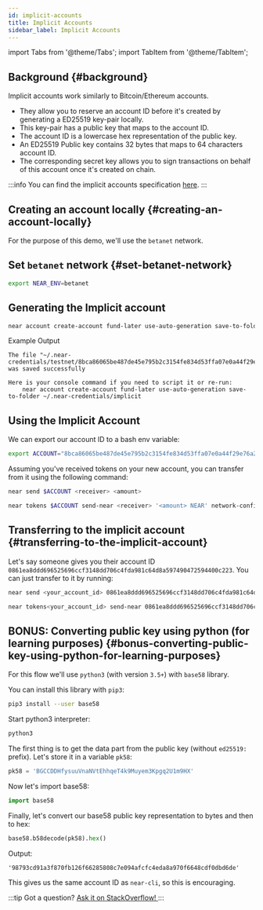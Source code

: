 ```yaml
---
id: implicit-accounts
title: Implicit Accounts
sidebar_label: Implicit Accounts
---
```


import Tabs from '@theme/Tabs';
import TabItem from '@theme/TabItem';

## Background {#background}

Implicit accounts work similarly to Bitcoin/Ethereum accounts.
 - They allow you to reserve an account ID before it's created by generating a ED25519 key-pair locally.
 - This key-pair has a public key that maps to the account ID.
 - The account ID is a lowercase hex representation of the public key.
 - An ED25519 Public key contains 32 bytes that maps to 64 characters account ID.
 - The corresponding secret key allows you to sign transactions on behalf of this account once it's created on chain.

:::info
You can find the implicit accounts specification [here](https://nomicon.io/DataStructures/Account.html#implicit-account-ids).
:::

## Creating an account locally {#creating-an-account-locally}

For the purpose of this demo, we'll use the `betanet` network.

## Set `betanet` network {#set-betanet-network}

```bash
export NEAR_ENV=betanet
```

## Generating the Implicit account

```bash
near account create-account fund-later use-auto-generation save-to-folder ~/.near-credentials/implicit
```

Example Output
```
The file "~/.near-credentials/testnet/8bca86065be487de45e795b2c3154fe834d53ffa07e0a44f29e76a2a5f075df8.json" was saved successfully

Here is your console command if you need to script it or re-run:
    near account create-account fund-later use-auto-generation save-to-folder ~/.near-credentials/implicit
```

## Using the Implicit Account
We can export our account ID to a bash env variable:
```bash
export ACCOUNT="8bca86065be487de45e795b2c3154fe834d53ffa07e0a44f29e76a2a5f075df8"
```

Assuming you've received tokens on your new account, you can transfer from it using the following command:

<Tabs groupId="cli-tabs">

  <TabItem value="short" label="Short">

  ```bash
  near send $ACCOUNT <receiver> <amount>
  ```
  </TabItem>

  <TabItem value="full" label="Full">

  ```bash
  near tokens $ACCOUNT send-near <receiver> '<amount> NEAR' network-config testnet sign-with-keychain send
  ```
  </TabItem>
</Tabs>

## Transferring to the implicit account {#transferring-to-the-implicit-account}

Let's say someone gives you their account ID `0861ea8ddd696525696ccf3148dd706c4fda981c64d8a597490472594400c223`. You can just transfer to it by running:

<Tabs groupId="cli-tabs">

  <TabItem value="short" label="Short">

  ```bash
  near send <your_account_id> 0861ea8ddd696525696ccf3148dd706c4fda981c64d8a597490472594400c223 <amount>
  ```
  </TabItem>

  <TabItem value="full" label="Full">

  ```bash
  near tokens<your_account_id> send-near 0861ea8ddd696525696ccf3148dd706c4fda981c64d8a597490472594400c223 '<amount> NEAR' network-config testnet sign-with-keychain send
  ```
  </TabItem>
</Tabs>

## BONUS: Converting public key using python (for learning purposes) {#bonus-converting-public-key-using-python-for-learning-purposes}

For this flow we'll use `python3` (with version `3.5+`) with `base58` library.

You can install this library with `pip3`:
```bash
pip3 install --user base58
```

Start python3 interpreter:
```bash
python3
```

The first thing is to get the data part from the public key (without `ed25519:` prefix). Let's store it in a variable `pk58`:
```python
pk58 = 'BGCCDDHfysuuVnaNVtEhhqeT4k9Muyem3Kpgq2U1m9HX'
```

Now let's import base58:
```python
import base58
```

Finally, let's convert our base58 public key representation to bytes and then to hex:
```python
base58.b58decode(pk58).hex()
```

Output:
```
'98793cd91a3f870fb126f66285808c7e094afcfc4eda8a970f6648cdf0dbd6de'
```

This gives us the same account ID as `near-cli`, so this is encouraging.

:::tip Got a question?
<a href="https://stackoverflow.com/questions/tagged/nearprotocol" target="_blank" rel="noopener noreferrer"> Ask it on StackOverflow! </a>
:::
